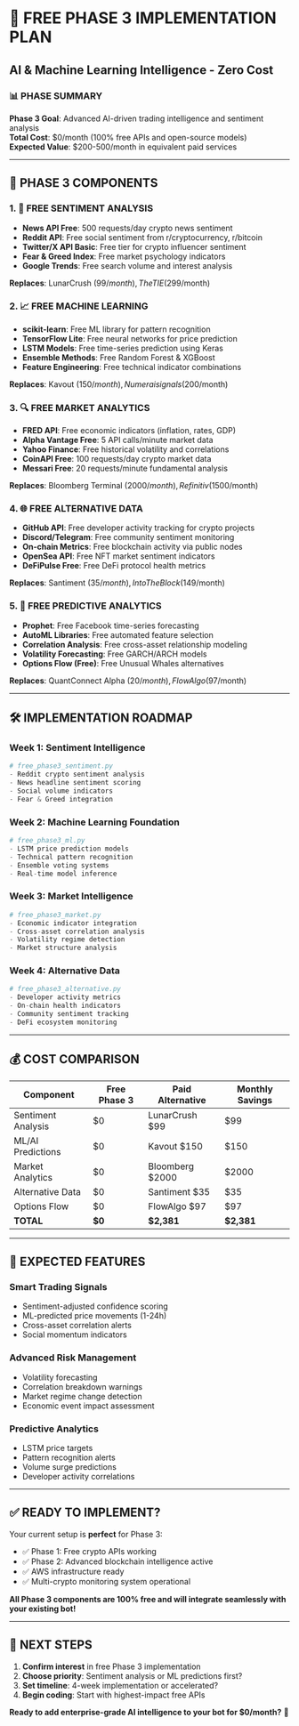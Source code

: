 # 🚀 FREE PHASE 3 IMPLEMENTATION PLAN
## AI & Machine Learning Intelligence - Zero Cost

### 📊 **PHASE SUMMARY**
**Phase 3 Goal**: Advanced AI-driven trading intelligence and sentiment analysis  
**Total Cost**: $0/month (100% free APIs and open-source models)  
**Expected Value**: $200-500/month in equivalent paid services  

---

## 🤖 **PHASE 3 COMPONENTS**

### 1. **🧠 FREE SENTIMENT ANALYSIS**
- **News API Free**: 500 requests/day crypto news sentiment
- **Reddit API**: Free social sentiment from r/cryptocurrency, r/bitcoin
- **Twitter/X API Basic**: Free tier for crypto influencer sentiment
- **Fear & Greed Index**: Free market psychology indicators
- **Google Trends**: Free search volume and interest analysis

**Replaces**: LunarCrush ($99/month), The TIE ($299/month)

### 2. **📈 FREE MACHINE LEARNING**
- **scikit-learn**: Free ML library for pattern recognition
- **TensorFlow Lite**: Free neural networks for price prediction
- **LSTM Models**: Free time-series prediction using Keras
- **Ensemble Methods**: Free Random Forest & XGBoost
- **Feature Engineering**: Free technical indicator combinations

**Replaces**: Kavout ($150/month), Numerai signals ($200/month)

### 3. **🔍 FREE MARKET ANALYTICS**
- **FRED API**: Free economic indicators (inflation, rates, GDP)
- **Alpha Vantage Free**: 5 API calls/minute market data
- **Yahoo Finance**: Free historical volatility and correlations
- **CoinAPI Free**: 100 requests/day crypto market data
- **Messari Free**: 20 requests/minute fundamental analysis

**Replaces**: Bloomberg Terminal ($2000/month), Refinitiv ($1500/month)

### 4. **🌐 FREE ALTERNATIVE DATA**
- **GitHub API**: Free developer activity tracking for crypto projects
- **Discord/Telegram**: Free community sentiment monitoring
- **On-chain Metrics**: Free blockchain activity via public nodes
- **OpenSea API**: Free NFT market sentiment indicators
- **DeFiPulse Free**: Free DeFi protocol health metrics

**Replaces**: Santiment ($35/month), IntoTheBlock ($149/month)

### 5. **🎯 FREE PREDICTIVE ANALYTICS**
- **Prophet**: Free Facebook time-series forecasting
- **AutoML Libraries**: Free automated feature selection
- **Correlation Analysis**: Free cross-asset relationship modeling
- **Volatility Forecasting**: Free GARCH/ARCH models
- **Options Flow (Free)**: Free Unusual Whales alternatives

**Replaces**: QuantConnect Alpha ($20/month), FlowAlgo ($97/month)

---

## 🛠 **IMPLEMENTATION ROADMAP**

### **Week 1: Sentiment Intelligence**
```python
# free_phase3_sentiment.py
- Reddit crypto sentiment analysis
- News headline sentiment scoring
- Social volume indicators
- Fear & Greed integration
```

### **Week 2: Machine Learning Foundation**
```python
# free_phase3_ml.py
- LSTM price prediction models
- Technical pattern recognition
- Ensemble voting systems
- Real-time model inference
```

### **Week 3: Market Intelligence**
```python
# free_phase3_market.py
- Economic indicator integration
- Cross-asset correlation analysis
- Volatility regime detection
- Market structure analysis
```

### **Week 4: Alternative Data**
```python
# free_phase3_alternative.py
- Developer activity metrics
- On-chain health indicators
- Community sentiment tracking
- DeFi ecosystem monitoring
```

---

## 💰 **COST COMPARISON**

| **Component** | **Free Phase 3** | **Paid Alternative** | **Monthly Savings** |
|---------------|------------------|---------------------|-------------------|
| Sentiment Analysis | $0 | LunarCrush $99 | $99 |
| ML/AI Predictions | $0 | Kavout $150 | $150 |
| Market Analytics | $0 | Bloomberg $2000 | $2000 |
| Alternative Data | $0 | Santiment $35 | $35 |
| Options Flow | $0 | FlowAlgo $97 | $97 |
| **TOTAL** | **$0** | **$2,381** | **$2,381** |

---

## 🎯 **EXPECTED FEATURES**

### **Smart Trading Signals**
- Sentiment-adjusted confidence scoring
- ML-predicted price movements (1-24h)
- Cross-asset correlation alerts
- Social momentum indicators

### **Advanced Risk Management**
- Volatility forecasting
- Correlation breakdown warnings
- Market regime change detection
- Economic event impact assessment

### **Predictive Analytics**
- LSTM price targets
- Pattern recognition alerts
- Volume surge predictions
- Developer activity correlations

---

## ✅ **READY TO IMPLEMENT?**

Your current setup is **perfect** for Phase 3:
- ✅ Phase 1: Free crypto APIs working
- ✅ Phase 2: Advanced blockchain intelligence active
- ✅ AWS infrastructure ready
- ✅ Multi-crypto monitoring system operational

**All Phase 3 components are 100% free and will integrate seamlessly with your existing bot!**

---

## 🚀 **NEXT STEPS**

1. **Confirm interest** in free Phase 3 implementation
2. **Choose priority**: Sentiment analysis or ML predictions first?
3. **Set timeline**: 4-week implementation or accelerated?
4. **Begin coding**: Start with highest-impact free APIs

**Ready to add enterprise-grade AI intelligence to your bot for $0/month?** 🎯
